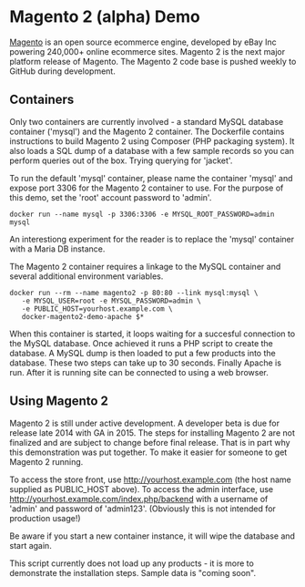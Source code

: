 # Magento 2 (alpha) Demo

[Magento](http://magento.com/) is an open source ecommerce engine,
developed by eBay Inc powering 240,000+ online ecommerce sites.
Magento 2 is the next major platform release of Magento.
The Magento 2 code base is pushed weekly to GitHub during development.

## Containers

Only two containers are currently involved - a standard MySQL database
container ('mysql') and the Magento 2 container. The Dockerfile contains
instructions to build Magento 2 using Composer (PHP packaging system). It
also loads a SQL dump of a database with a few sample records so you
can perform queries out of the box. Trying querying for 'jacket'.

To run the default 'mysql' container, please name the container 'mysql'
and expose port 3306 for the Magento 2 container to use. For the purpose
of this demo, set the 'root' account password to 'admin'.

    docker run --name mysql -p 3306:3306 -e MYSQL_ROOT_PASSWORD=admin mysql

An interestiong experiment for the reader is to replace the 'mysql'
container with a Maria DB instance.

The Magento 2 container requires a linkage to the MySQL container and
several additional environment variables.

    docker run --rm --name magento2 -p 80:80 --link mysql:mysql \
       -e MYSQL_USER=root -e MYSQL_PASSWORD=admin \
       -e PUBLIC_HOST=yourhost.example.com \
       docker-magento2-demo-apache $*

When this container is started, it loops waiting for a succesful
connection to the MySQL database. Once achieved it runs a PHP script
to create the database. A MySQL dump is then loaded to put a few
products into the database. These two steps can take up to 30 seconds.
Finally Apache is run. After it is running site can be connected to
using a web browser.

## Using Magento 2

Magento 2 is still under active development. A developer beta is due
for release late 2014 with GA in 2015. The steps for installing
Magento 2 are not finalized and are subject to change before final
release. That is in part why this demonstration was put together.
To make it easier for someone to get Magento 2 running.

To access the store front, use http://yourhost.example.com (the host
name supplied as PUBLIC_HOST above). To access the admin interface,
use http://yourhost.example.com/index.php/backend with a username
of 'admin' and password of 'admin123'. (Obviously this is not
intended for production usage!)

Be aware if you start a new container instance, it will wipe the
database and start again.

This script currently does not load up any products - it is more to
demonstrate the installation steps. Sample data is "coming soon".
